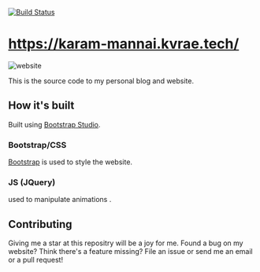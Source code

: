 [![Build Status](https://cloud.drone.io/api/badges/Harvzor/portfolio/status.svg)](https://karam-mannai.kvrae.social/)

# https://karam-mannai.kvrae.tech/

![website](https://user-images.githubusercontent.com/58667227/177841015-fab45af0-36a1-432b-8d40-b7a8c2cf78f9.jpeg)

This is the source code to my personal blog and website.

## How it's built

Built using [Bootstrap Studio](https://bootstrapstudio.io/).

### Bootstrap/CSS

[Bootstrap](https://getbootstrap.com/) is used to style the website. 

### JS (JQuery)

used to manipulate animations .

## Contributing

Giving me a star at this repositry will be a joy for me.
Found a bug on my website? 
Think there's a feature missing? 
File an issue or send me an email or a pull request!
